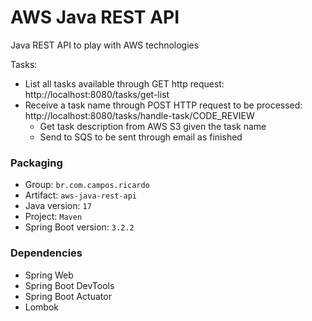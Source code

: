 # AWS Java REST API
Java REST API to play with AWS technologies

Tasks:
- List all tasks available through GET http request: http://localhost:8080/tasks/get-list
- Receive a task name through POST HTTP request to be processed: http://localhost:8080/tasks/handle-task/CODE_REVIEW
  - Get task description from AWS S3 given the task name
  - Send to SQS to be sent through email as finished

### Packaging

- Group: `br.com.campos.ricardo`
- Artifact: `aws-java-rest-api`
- Java version: `17`
- Project: `Maven`
- Spring Boot version: `3.2.2`

### Dependencies
- Spring Web
- Spring Boot DevTools
- Spring Boot Actuator
- Lombok
